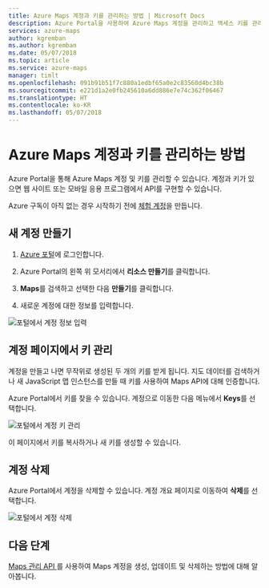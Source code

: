 ```yaml
---
title: Azure Maps 계정과 키를 관리하는 방법 | Microsoft Docs
description: Azure Portal을 사용하여 Azure Maps 계정을 관리하고 액세스 키를 관리할 수 있습니다.
services: azure-maps
author: kgremban
ms.author: kgremban
ms.date: 05/07/2018
ms.topic: article
ms.service: azure-maps
manager: timlt
ms.openlocfilehash: 091b91b51f7c880a1edbf65a0e2c83560d4bc38b
ms.sourcegitcommit: e221d1a2e0fb245610a6dd886e7e74c362f06467
ms.translationtype: HT
ms.contentlocale: ko-KR
ms.lasthandoff: 05/07/2018
---
```

# <a name="how-to-manage-your-azure-maps-account-and-keys"></a>Azure Maps 계정과 키를 관리하는 방법

Azure Portal을 통해 Azure Maps 계정 및 키를 관리할 수 있습니다. 계정과 키가 있으면 웹 사이트 또는 모바일 응용 프로그램에서 API를 구현할 수 있습니다.

Azure 구독이 아직 없는 경우 시작하기 전에 [체험 계정](https://azure.microsoft.com/free/?WT.mc_id=A261C142F)을 만듭니다.

## <a name="create-a-new-account"></a>새 계정 만들기

1. [Azure 포털](http://portal.azure.com)에 로그인합니다.

1. Azure Portal의 왼쪽 위 모서리에서 **리소스 만들기**를 클릭합니다.

2. **Maps**를 검색하고 선택한 다음 **만들기**를 클릭합니다.

3. 새로운 계정에 대한 정보를 입력합니다. 

![포털에서 계정 정보 입력](./media/how-to-manage-account-keys/new-account-portal.png)

## <a name="manage-keys-on-the-account-page"></a>계정 페이지에서 키 관리

계정을 만들고 나면 무작위로 생성된 두 개의 키를 받게 됩니다. 지도 데이터를 검색하거나 새 JavaScript 맵 인스턴스를 만들 때 키를 사용하여 Maps API에 대해 인증합니다. 

Azure Portal에서 키를 찾을 수 있습니다. 계정으로 이동한 다음 메뉴에서 **Keys**를 선택합니다.

![포털에서 계정 키 관리](./media/how-to-manage-account-keys/account-keys-portal.png)

이 페이지에서 키를 복사하거나 새 키를 생성할 수 있습니다. 

## <a name="delete-an-account"></a>계정 삭제

Azure Portal에서 계정을 삭제할 수 있습니다. 계정 개요 페이지로 이동하여 **삭제**를 선택합니다.

![포털에서 계정 삭제](./media/how-to-manage-account-keys/account-delete-portal.png)

## <a name="next-steps"></a>다음 단계

[Maps 관리 API ](https://docs.microsoft.com/rest/api/maps-management/accounts)를 사용하여 Maps 계정을 생성, 업데이트 및 삭제하는 방법에 대해 알아봅니다. 